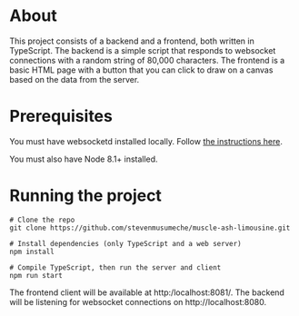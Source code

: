 # About

This project consists of a backend and a frontend, both written in TypeScript. The backend is a simple script that responds to websocket connections with a random string of 80,000 characters. The frontend is a basic HTML page with a button that you can click to draw on a canvas based on the data from the server.

# Prerequisites

You must have websocketd installed locally. Follow [the instructions here](https://github.com/joewalnes/websocketd).

You must also have Node 8.1+ installed.

# Running the project

    # Clone the repo
    git clone https://github.com/stevenmusumeche/muscle-ash-limousine.git

    # Install dependencies (only TypeScript and a web server)
    npm install

    # Compile TypeScript, then run the server and client
    npm run start

The frontend client will be available at http:/localhost:8081/. The backend will be listening for websocket connections on http://localhost:8080.
